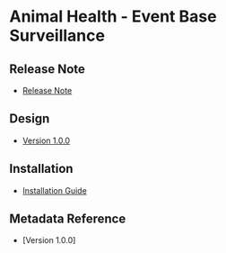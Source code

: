 # Animal Health - Event Base Surveillance

## Release Note

- [Release Note](#ah-ebs-release-note)

## Design

- [Version 1.0.0](#ah-ebs-design)

## Installation

- [Installation Guide](#ah-ebs-installation)

## Metadata Reference

- [Version 1.0.0]
